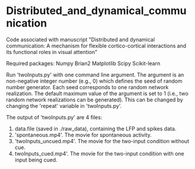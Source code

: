 # Distributed_and_dynamical_communication
Code associated with manuscript "Distributed and dynamical communication: A mechanism for flexible cortico-cortical interactions and its functional roles in visual attention"

Required packages:
Numpy Brian2 Matplotlib Scipy Scikit-learn 

Run 'twoInputs.py' with one command line argument. The argument is an non-negative integer number (e.g., 0) which defines the seed of random number generator. Each seed corresponds to one random network realization. The default maximum value of the argument is set to 1 (i.e., two random network realizations can be generated). This can be changed by changing the 'repeat' variable in 'twoInputs.py'.

The output of 'twoInputs.py' are 4 files:
1. data.file (saved in ./raw_data), containing the LFP and spikes data.
2. 'spontaneous.mp4'. The movie for spontaneous activity.
3. 'twoInputs_uncued.mp4'. The movie for the two-input condition without cue.
4. twoInputs_cued.mp4'. The movie for the two-input condition with one input being cued.
